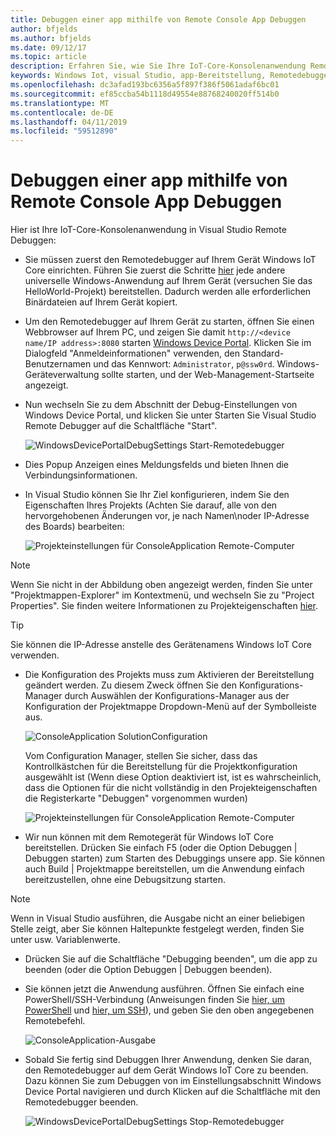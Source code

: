 ```yaml
---
title: Debuggen einer app mithilfe von Remote Console App Debuggen
author: bfjelds
ms.author: bfjelds
ms.date: 09/12/17
ms.topic: article
description: Erfahren Sie, wie Sie Ihre IoT-Core-Konsolenanwendung Remote in Visual Studio Remote Debuggen.
keywords: Windows Iot, visual Studio, app-Bereitstellung, Remotedebuggen
ms.openlocfilehash: dc3afad193bc6356a5f897f386f5061adaf6bc01
ms.sourcegitcommit: ef85ccba54b1118d49554e88768240020ff514b0
ms.translationtype: MT
ms.contentlocale: de-DE
ms.lasthandoff: 04/11/2019
ms.locfileid: "59512890"
---
```

# <a name="debug-your-app-using-remote-console-app-debugging"></a>Debuggen einer app mithilfe von Remote Console App Debuggen

Hier ist Ihre IoT-Core-Konsolenanwendung in Visual Studio Remote Debuggen:

* Sie müssen zuerst den Remotedebugger auf Ihrem Gerät Windows IoT Core einrichten. Führen Sie zuerst die Schritte [hier](AppDeployment.md) jede andere universelle Windows-Anwendung auf Ihrem Gerät (versuchen Sie das HelloWorld-Projekt) bereitstellen. Dadurch werden alle erforderlichen Binärdateien auf Ihrem Gerät kopiert. 

* Um den Remotedebugger auf Ihrem Gerät zu starten, öffnen Sie einen Webbrowser auf Ihrem PC, und zeigen Sie damit `http://<device name/IP address>:8080` starten [Windows Device Portal](../manage-your-device/DevicePortal.md). Klicken Sie im Dialogfeld "Anmeldeinformationen" verwenden, den Standard-Benutzernamen und das Kennwort: `Administrator`, `p@ssw0rd`. Windows-Geräteverwaltung sollte starten, und der Web-Management-Startseite angezeigt.

* Nun wechseln Sie zu dem Abschnitt der Debug-Einstellungen von Windows Device Portal, und klicken Sie unter Starten Sie Visual Studio Remote Debugger auf die Schaltfläche "Start". 

    ![WindowsDevicePortalDebugSettings Start-Remotedebugger](../media/Console/device_portal_start_debugger.png)

* Dies Popup Anzeigen eines Meldungsfelds und bieten Ihnen die Verbindungsinformationen. 

*  In Visual Studio können Sie Ihr Ziel konfigurieren, indem Sie den Eigenschaften Ihres Projekts (Achten Sie darauf, alle von den hervorgehobenen Änderungen vor, je nach Namen\noder IP-Adresse des Boards) bearbeiten:

    ![Projekteinstellungen für ConsoleApplication Remote-Computer](../media/Console/console_project_settings.png)
    
> [!NOTE]
> Wenn Sie nicht in der Abbildung oben angezeigt werden, finden Sie unter "Projektmappen-Explorer" im Kontextmenü, und wechseln Sie zu "Project Properties". Sie finden weitere Informationen zu Projekteigenschaften [hier](https://docs.microsoft.com/visualstudio/ide/managing-project-and-solution-properties?view=vs-2017).

> [!TIP]
> Sie können die IP-Adresse anstelle des Gerätenamens Windows IoT Core verwenden.

* Die Konfiguration des Projekts muss zum Aktivieren der Bereitstellung geändert werden.  Zu diesem Zweck öffnen Sie den Konfigurations-Manager durch Auswählen der Konfigurations-Manager aus der Konfiguration der Projektmappe Dropdown-Menü auf der Symbolleiste aus.

    ![ConsoleApplication SolutionConfiguration](../media/Console/configuration_management.png)

    Vom Configuration Manager, stellen Sie sicher, dass das Kontrollkästchen für die Bereitstellung für die Projektkonfiguration ausgewählt ist (Wenn diese Option deaktiviert ist, ist es wahrscheinlich, dass die Optionen für die nicht vollständig in den Projekteigenschaften die Registerkarte "Debuggen" vorgenommen wurden)

    ![Projekteinstellungen für ConsoleApplication Remote-Computer](../media/Console/deploy_checkbox.png)

* Wir nun können mit dem Remotegerät für Windows IoT Core bereitstellen. Drücken Sie einfach F5 (oder die Option Debuggen \| Debuggen starten) zum Starten des Debuggings unsere app. Sie können auch Build \| Projektmappe bereitstellen, um die Anwendung einfach bereitzustellen, ohne eine Debugsitzung starten.

> [!NOTE]
> Wenn in Visual Studio ausführen, die Ausgabe nicht an einer beliebigen Stelle zeigt, aber Sie können Haltepunkte festgelegt werden, finden Sie unter usw. Variablenwerte.

* Drücken Sie auf die Schaltfläche "Debugging beenden", um die app zu beenden (oder die Option Debuggen \| Debuggen beenden).

* Sie können jetzt die Anwendung ausführen.  Öffnen Sie einfach eine PowerShell/SSH-Verbindung (Anweisungen finden Sie [hier, um PowerShell](../connect-your-device/PowerShell.md) und [hier, um SSH](../connect-your-device/SSH.md)), und geben Sie den oben angegebenen Remotebefehl.

    ![ConsoleApplication-Ausgabe](../media/Console/console_output.png)

* Sobald Sie fertig sind Debuggen Ihrer Anwendung, denken Sie daran, den Remotedebugger auf dem Gerät Windows IoT Core zu beenden. Dazu können Sie zum Debuggen von im Einstellungsabschnitt Windows Device Portal navigieren und durch Klicken auf die Schaltfläche mit den Remotedebugger beenden.

    ![WindowsDevicePortalDebugSettings Stop-Remotedebugger](../media/Console/device_portal_stop_debugger.PNG)

